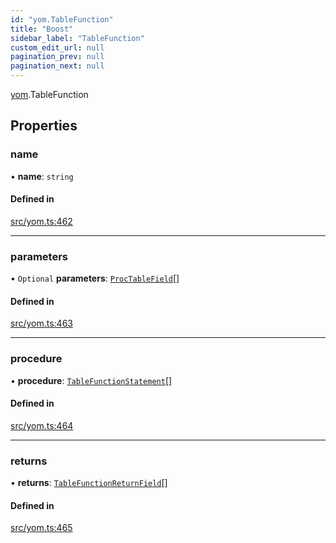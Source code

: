 ```yaml
---
id: "yom.TableFunction"
title: "Boost"
sidebar_label: "TableFunction"
custom_edit_url: null
pagination_prev: null
pagination_next: null
---
```


[yom](../namespaces/yom.md).TableFunction

## Properties

### name

• **name**: `string`

#### Defined in

[src/yom.ts:462](https://github.com/yolmio/boost/blob/b239488/src/yom.ts#L462)

___

### parameters

• `Optional` **parameters**: [`ProcTableField`](yom.ProcTableField.md)[]

#### Defined in

[src/yom.ts:463](https://github.com/yolmio/boost/blob/b239488/src/yom.ts#L463)

___

### procedure

• **procedure**: [`TableFunctionStatement`](../namespaces/yom.md#tablefunctionstatement)[]

#### Defined in

[src/yom.ts:464](https://github.com/yolmio/boost/blob/b239488/src/yom.ts#L464)

___

### returns

• **returns**: [`TableFunctionReturnField`](yom.TableFunctionReturnField.md)[]

#### Defined in

[src/yom.ts:465](https://github.com/yolmio/boost/blob/b239488/src/yom.ts#L465)
